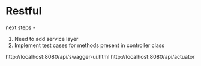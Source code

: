 # Restful
next steps - 
1. Need to add service layer
2. Implement test cases for methods present in controller class



http://localhost:8080/api/swagger-ui.html
http://localhost:8080/api/actuator
